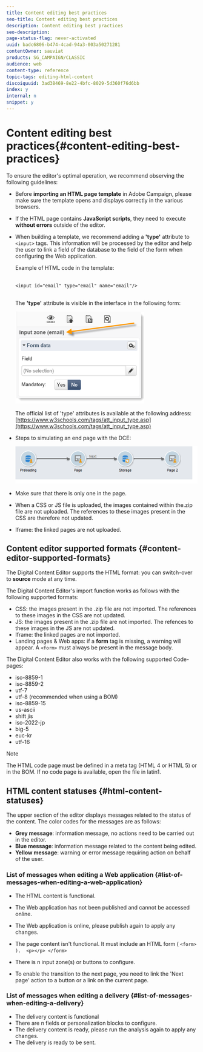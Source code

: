```yaml
---
title: Content editing best practices
seo-title: Content editing best practices
description: Content editing best practices
seo-description: 
page-status-flag: never-activated
uuid: badc6806-b474-4cad-94a3-003a50271281
contentOwner: sauviat
products: SG_CAMPAIGN/CLASSIC
audience: web
content-type: reference
topic-tags: editing-html-content
discoiquuid: 3ad38469-8e22-4bfc-8029-5d360f76d6bb
index: y
internal: n
snippet: y
---
```


# Content editing best practices{#content-editing-best-practices}

To ensure the editor's optimal operation, we recommend observing the following guidelines:

* Before **importing an HTML page template** in Adobe Campaign, please make sure the template opens and displays correctly in the various browsers.
* If the HTML page contains **JavaScript scripts**, they need to execute **without errors** outside of the editor.
* When building a template, we recommend adding a **'type'** attribute to `<input>` tags. This information will be processed by the editor and help the user to link a field of the database to the field of the form when configuring the Web application.

  Example of HTML code in the template:

  ```
  
  <input id="email" type="email" name="email"/>
     
  ```

  The **'type'** attribute is visible in the interface in the following form:

  ![](assets/dce_sidebar_inputtypechanges.png)

  The official list of 'type' attributes is available at the following address: [https://www.w3schools.com/tags/att_input_type.asp](https://www.w3schools.com/tags/att_input_type.asp)

* Steps to simulating an end page with the DCE:

  ![](assets/dce_enchainement.png)

* Make sure that there is only one in the page.
* When a CSS or JS file is uploaded, the images contained within the.zip file are not uploaded. The references to these images present in the CSS are therefore not updated.
* Iframe: the linked pages are not uploaded.

## Content editor supported formats {#content-editor-supported-formats}

The Digital Content Editor supports the HTML format: you can switch-over to **source** mode at any time.

The Digital Content Editor's import function works as follows with the following supported formats:

* CSS: the images present in the .zip file are not imported. The references to these images in the CSS are not updated.
* JS: the images present in the .zip file are not imported. The refences to these images in the JS are not updated.
* Iframe: the linked pages are not imported.
* Landing pages & Web apps: if a **form** tag is missing, a warning will appear. A 
  `<form>` must always be present in the message body.

The Digital Content Editor also works with the following supported Code-pages:

* iso-8859-1
* iso-8859-2
* utf-7
* utf-8 (recommended when using a BOM)
* iso-8859-15
* us-ascii
* shift jis
* iso-2022-jp
* big-5
* euc-kr
* utf-16

>[!NOTE]
>
>The HTML code page must be defined in a meta tag (HTML 4 or HTML 5) or in the BOM. If no code page is available, open the file in latin1.

## HTML content statuses {#html-content-statuses}

The upper section of the editor displays messages related to the status of the content. The color codes for the messages are as follows:

* **Grey message**: information message, no actions need to be carried out in the editor.
* **Blue message**: information message related to the content being edited.
* **Yellow message**: warning or error message requiring action on behalf of the user.

### List of messages when editing a Web application {#list-of-messages-when-editing-a-web-application}

* The HTML content is functional.
* The Web application has not been published and cannot be accessed online.
* The Web application is online, please publish again to apply any changes.
* The page content isn't functional. It must include an HTML form (
  `<form>  ).  <p></p> </form>`

* There is n input zone(s) or buttons to configure.
* To enable the transition to the next page, you need to link the 'Next page' action to a button or a link on the current page.

### List of messages when editing a delivery {#list-of-messages-when-editing-a-delivery}

* The delivery content is functional
* There are n fields or personalization blocks to configure.
* The delivery content is ready, please run the analysis again to apply any changes.
* The delivery is ready to be sent.

